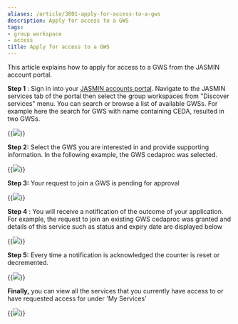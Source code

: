 ```yaml
---
aliases: /article/3801-apply-for-access-to-a-gws
description: Apply for access to a GWS
tags:
- group workspace
- access
title: Apply for access to a GWS
---
```


This article explains how to apply for access to a GWS from the JASMIN account
portal.

**Step 1** : Sign in into your [JASMIN accounts
portal](https://accounts.jasmin.ac.uk/). Navigate to the JASMIN services tab
of the portal then select the group workspaces from "Discover services" menu.
You can search or browse a list of available GWSs. For example here the search
for GWS with name containing CEDA, resulted in two GWSs.

{{<image src="img/docs/apply-for-access-to-a-gws/file-PJUTPDMY7G.png" caption="Discover services">}}

**Step 2:** Select the GWS you are interested in and
provide supporting information. In the following example, the GWS cedaproc was
selected.

{{<image src="img/docs/apply-for-access-to-a-gws/file-Vz26gVnqgG.png" caption="Select GWS">}}

**Step 3:** Your request to join a GWS is pending for approval

{{<image src="img/docs/apply-for-access-to-a-gws/file-jpLAu7Mc3j.png" caption="Request pending">}}

**Step 4** : You will receive a notification of the outcome of your
application. For example, the request to join an existing GWS cedaproc was
granted and details of this service such as status and expiry date are
displayed below

{{<image src="img/docs/apply-for-access-to-a-gws/file-mS76jkVD7W.png" caption="Outcome notification">}}

**Step 5:** Every time a notification is acknowledged the counter is reset or
decremented.

{{<image src="img/docs/apply-for-access-to-a-gws/file-0vkRLnIAzR.png" caption="Notification count">}}

**Finally,** you can view all the services that you currently have access to
or have requested access for under 'My Services'

{{<image src="img/docs/apply-for-access-to-a-gws/file-tzze9MUUo0.png" caption="My services">}}
